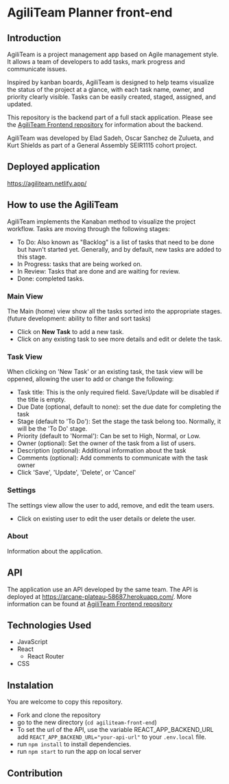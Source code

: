 # AgiliTeam Planner front-end

## Introduction

AgiliTeam is a project management app based on Agile management style. It allows a team of developers to add tasks, mark progress and communicate issues.

Inspired by kanban boards, AgiliTeam is designed to help teams visualize the status of the project at a glance, with each task name, owner, and priority clearly visible. Tasks can be easily created, staged, assigned, and updated.

This repository is the backend part of a full stack application. Please see the [AgiliTeam Frontend repository](https://github.com/agiliteam-planner/agiliteam-back-end) for information about the backend.

AgiliTeam was developed by Elad Sadeh, Oscar Sanchez de Zulueta, and Kurt Shields as part of a General Assembly SEIR1115 cohort project.

## Deployed application

https://agiliteam.netlify.app/

## How to use the AgiliTeam

AgiliTeam implements the Kanaban method to visualize the project workflow. Tasks are moving through the following stages:

- To Do: Also known as "Backlog" is a list of tasks that need to be done but havn't started yet. Generally, and by default, new tasks are added to this stage.
- In Progress: tasks that are being worked on.
- In Review: Tasks that are done and are waiting for review.
- Done: completed tasks.

### Main View

The Main (home) view show all the tasks sorted into the appropriate stages.
(future development: ability to filter and sort tasks)

- Click on **New Task** to add a new task.
- Click on any existing task to see more details and edit or delete the task.

### Task View

When clicking on 'New Task' or an existing task, the task view will be oppened, allowing the user to add or change the following:

- Task title: This is the only required field. Save/Update will be disabled if the title is empty.
- Due Date (optional, default to none): set the due date for completing the task
- Stage (default to 'To Do'): Set the stage the task belong too. Normally, it will be the 'To Do' stage.
- Priority (default to 'Normal'): Can be set to High, Normal, or Low.
- Owner (optional): Set the owner of the task from a list of users.
- Description (optional): Additional information about the task
- Comments (optional): Add comments to communicate with the task owner
- Click 'Save', 'Update', 'Delete', or 'Cancel'

### Settings

The settings view allow the user to add, remove, and edit the team users.

- Click on existing user to edit the user details or delete the user.

### About

Information about the application.

## API

The application use an API developed by the same team. The API is deployed at https://arcane-plateau-58687.herokuapp.com/. More information can be found at [AgiliTeam Frontend repository](https://github.com/agiliteam-planner/agiliteam-back-end)

## Technologies Used

- JavaScript
- React
  - React Router
- CSS

## Instalation

You are welcome to copy this repository.

- Fork and clone the repository
- go to the new directory (`cd agiliteam-front-end`)
- To set the url of the API, use the variable REACT_APP_BACKEND_URL
  add `REACT_APP_BACKEND_URL="your-api-url"` to your `.env.local` file.
- run `npm install` to install dependencies.
- run `npm start` to run the app on local server

## Contribution
